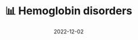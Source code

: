 ---
title: 📊 Hemoglobin disorders
date: '2022-12-02'
type: book
weight: 22
columns: 100
commentable: true
---